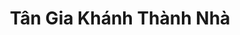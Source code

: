 ---
layout: "category-page"
title: "Tân Gia Khánh Thành Nhà"
description: "Tải miễn phí file đồ hoạ vector Tân Gia Khánh Thành Nhà png jpg pdf ai crd..."
permalink: "/category/tan-gia-khanh-thanh-nha/"
image: "/assets/images/affiliates.jpg"
color: "#121826"
---